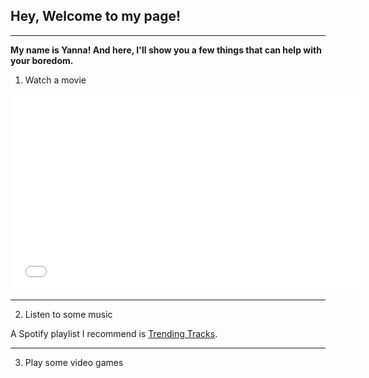 <h2>Hey, Welcome to my page!</h2>

---

**My name is Yanna! And here, I'll show you a few things that can help with your boredom.**


1. Watch a movie

<iframe width="560" height="315" src= ":https://www.youtube.com/watch?v=ZTv5lBU6qQ0" title="YouTube video player" frameborder="0" allow="accelerometer; autoplay; clipboard-write; encrypted-media; gyroscope; picture-in-picture" allowfullscreen></iframe>

---

2. Listen to some music

A Spotify playlist I recommend is [Trending Tracks](https://open.spotify.com/playlist/37i9dQZF1DXe3Jzj3uus9u?si=60ebbe9837c5472f).

---

3. Play some video games
